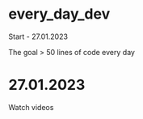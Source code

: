 # every_day_dev
Start - 27.01.2023

The goal > 50 lines of code every day

# 27.01.2023
Watch videos